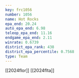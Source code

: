 ```yaml
---
key: frc1056
number: 1056
name: Hot Rocks
epa_end: 20.24
auto_epa_end: 6.98
teleop_epa_end: 11.16
endgame_epa_end: 2.11
winrate: 0.6739
district_epa_rank: 438
district_epa_percentile: 0.7568
type: Team
---
```

[[2024flor]]
[[2024flta]]

